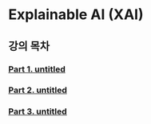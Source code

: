 # Explainable AI (XAI)

## 강의 목차 
### [Part 1. untitled](https://github.com/EricChoii/lg-ai-auto-driving-radar-sensor/blob/main/explainable-ai-XAI/untitled.md)
### [Part 2. untitled]()
### [Part 3. untitled]()
